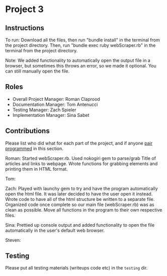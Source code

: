 # Project 3

## Instructions
To run: Download all the files, then run "bundle install" in the terminal from the project directory. Then, run "bundle exec ruby webScraper.rb" in the terminal from the project directory.

Note: We added functionality to automatically open the output file in a browser, but sometimes this throws an error, so we made it optional. You can still manually open the file. 

## Roles
* Overall Project Manager: Roman Claprood
* Documentation Manager: Tom Antenucci
* Testing Manager: Zach Spieler
* Implementation Manager: Sina Sabet

## Contributions
Please list who did what for each part of the project, and if anyone [pair programmed](http://en.wikipedia.org/wiki/Pair_programming) in this section.

Roman: Started webScraper.rb. Used nokogiri gem to parse/grab Title of articles and links to webpage. Wrote functions for grabbing elements 
and printing them in HTML format.

Tom:

Zach: Played with launchy gem to try and have the program automatically open the html file. It was later decided to have the user open it instead. Wrote code to have all of the html structure be written to a separate file. Organized code once complete so our main file (webScraper.rb) was as clean as possible. Move all functions in the program to their own respective files.

Sina: Prettied up console output and added functionality to open the file automatically in the user's default web browser. 

Steven:

## Testing
Please put all testing materials (writeups code etc) in the `testing` dir.
